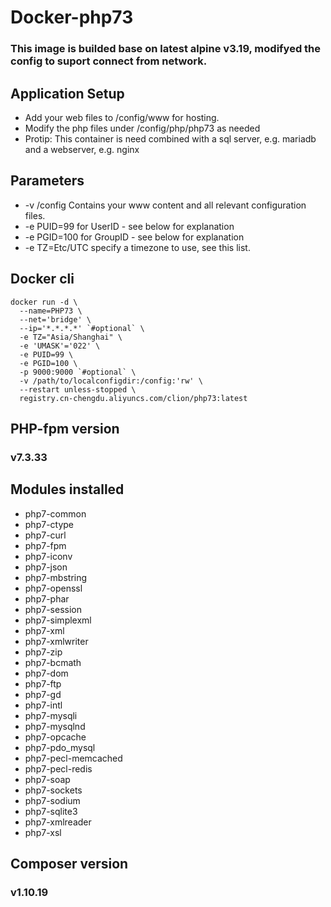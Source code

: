 # Docker-php73
### This image is builded base on latest alpine v3.19, modifyed the config to suport connect from network.

## Application Setup
* Add your web files to /config/www for hosting.
* Modify the php files under /config/php/php73 as needed
* Protip: This container is need combined with a sql server, e.g. mariadb and a webserver, e.g. nginx

## Parameters
* -v /config	Contains your www content and all relevant configuration files.
* -e PUID=99	for UserID - see below for explanation
* -e PGID=100	for GroupID - see below for explanation
* -e TZ=Etc/UTC	specify a timezone to use, see this list.

## Docker cli
```
docker run -d \
  --name=PHP73 \
  --net='bridge' \
  --ip='*.*.*.*' `#optional` \
  -e TZ="Asia/Shanghai" \
  -e 'UMASK'='022' \
  -e PUID=99 \
  -e PGID=100 \
  -p 9000:9000 `#optional` \
  -v /path/to/localconfigdir:/config:'rw' \
  --restart unless-stopped \
  registry.cn-chengdu.aliyuncs.com/clion/php73:latest
```

## PHP-fpm version
### v7.3.33

## Modules installed
*    php7-common
*    php7-ctype
*    php7-curl
*    php7-fpm
*    php7-iconv
*    php7-json
*    php7-mbstring
*    php7-openssl
*    php7-phar
*    php7-session
*    php7-simplexml
*    php7-xml
*    php7-xmlwriter
*    php7-zip
*    php7-bcmath
*    php7-dom
*    php7-ftp
*    php7-gd
*    php7-intl
*    php7-mysqli
*    php7-mysqlnd
*    php7-opcache
*    php7-pdo_mysql
*    php7-pecl-memcached
*    php7-pecl-redis
*    php7-soap
*    php7-sockets
*    php7-sodium
*    php7-sqlite3
*    php7-xmlreader
*    php7-xsl

## Composer version
### v1.10.19
